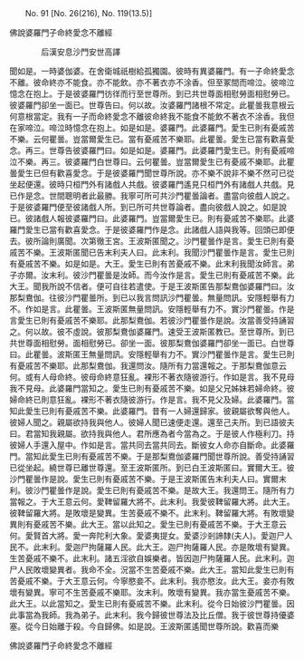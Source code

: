 ﻿　　No. 91 [No. 26(216), No. 119(13.5)]

佛說婆羅門子命終愛念不離經

　　　　后漢安息沙門安世高譯


聞如是。一時婆伽婆。在舍衛城祇樹給孤獨園。彼時有異婆羅門。有一子命終愛念不離。彼命終亦不能食。亦不能飲。亦不著衣亦不涂香。但至冢間而啼泣。彼啼泣憶念在抱上。于是彼婆羅門彷徉而行至世尊所。到已共世尊面相慰勞面相慰勞已。彼婆羅門卻坐一面已。世尊告曰。何以故。汝婆羅門諸根不常定。此瞿曇我意根云何意根當定。我有一子而命終愛念不離彼命終我不能食不能飲不著衣不涂香。我但在家啼泣。啼泣時憶念在抱上。如是如是。婆羅門。此婆羅門。愛生已則有憂戚苦不樂。云何瞿曇。豈當爾愛生已。當有憂戚苦不樂耶。此瞿曇。愛生已當有歡喜愛念。再三。世尊告彼婆羅門曰。如是如是。婆羅門。此婆羅門愛生已。則有憂戚啼泣不樂。再三。彼婆羅門白世尊曰。云何瞿曇。豈當爾愛生已有憂戚不樂耶。此瞿曇愛生已但有歡喜愛念。于是彼婆羅門聞世尊所說。亦不樂不說非不樂不然可已從坐起便還。彼時只桓門外有諸戲人共戲。彼婆羅門遙見只桓門外有諸戲人共戲。見已作是念。世間聰明者此最勝。我寧可所可共沙門瞿曇論者。盡當向彼戲人說之。于是彼婆羅門便至彼諸戲人所。到已所可共世尊論者。盡向彼戲人說之。如是說已。彼諸戲人報彼婆羅門曰。此婆羅門。豈當爾愛生已。則有憂戚苦不樂耶。此婆羅門愛生已當有歡喜愛念。于是彼婆羅門作是念。此諸戲人語與我等。回頭已即便去。彼所論則廣聞。次第徹王宮。王波斯匿聞之。沙門瞿曇作是言。愛生已則有憂戚苦不樂。王波斯匿聞已告末利夫人曰。此末利。我聞沙門瞿曇作是言。愛生已則有憂戚苦不樂。如是如是。大王。愛生已則有苦憂戚不樂。此末利我聞汝師言。弟子亦爾。汝末利。彼沙門瞿曇是汝師。而今汝作是言。愛生已則有憂戚苦不樂。此大王。聞我所說不信者。便可自往若遣使。于是王波斯匿告那梨鴦伽婆羅門曰。汝那梨鴦伽。往彼沙門瞿曇所。到已以我言問訊沙門瞿曇。無量問訊。安隱輕舉有力不。作如是言。此瞿曇。王波斯匿無量問訊。安隱輕舉有力不。實沙門瞿曇。作是言愛生已則有憂戚苦不樂耶。此那梨鴦伽。若彼沙門瞿曇作是說。汝當善受持誦習之。何以故。彼不虛說。彼那梨鴦伽婆羅門。速受王波斯匿教已。至世尊所。到已共世尊面相慰勞。面相慰勞已。卻坐一面。彼那梨鴦伽婆羅門卻坐一面已。白世尊曰。此瞿曇。波斯匿王無量問訊。安隱輕舉有力不。實沙門瞿曇作是言。愛生已則有憂戚苦不樂耶。此那梨鴦伽。我還問汝。隨所有力當還報之。于那梨鴦伽意云何。或有人母命終。彼母命終意狂亂。裸形不著衣隨彼游行。作如是言。我不見母我不見母。此婆羅門當知之。愛生已則有憂戚苦不樂。如是父兄姊妹若婦命終。彼婦命終已則意狂亂。裸形不著衣隨彼游行。作是言。我不見父及婦。此婆羅門。當知此愛生已則有憂戚苦不樂。此婆羅門。昔有一人婦還歸家。彼親屬欲奪與他人。彼婦人聞之。親屬欲持我與他人。彼婦人聞已速便走還。還至己夫所。到已語彼夫曰。君當知我親屬。欲持我與他人。君所應為者今當為之。于是彼人作極利刀。持彼婦人手還入屋中。作如是言。當共同去當共同去。斷彼女人命亦自斷命。此婆羅門。當知此愛生已則有憂戚苦不樂。于是那梨鴦伽婆羅門聞世尊所說。善受持誦習已從坐起。繞世尊已離世尊還。至王波斯匿所。到已白王波斯匿曰。實爾大王。彼沙門瞿曇作是說。愛生已則有憂戚苦不樂。于是王波斯匿告末利夫人曰。實爾末利。彼沙門瞿曇作是說。愛生已則有憂戚苦不樂。是故大王。我還問王。隨所有力當報之。于大王意云何。愛鞞留羅大將不。此末利。我愛彼鞞留羅大將。此大王。彼鞞留羅大將。是敗壞是變異。生苦憂戚不樂不。此末利。鞞留羅大將。有敗壞變異則有憂戚苦不樂。此大王。當以此知之。愛生已則有憂戚苦不樂。于大王意云何。愛賢首大將。愛一奔陀利大象。愛婆夷提女。愛婆沙剎諦隸(夫人)。愛迦尸人民不。此末利。愛迦尸拘薩羅人民。此大王。迦尸拘薩羅人民。亦是敗壞有變異。生苦憂戚不樂不。此末利。諸五淫欲自娛樂者。皆因迦尸拘薩羅人民。此末利。迦尸人民敗壞變異者。我命不全。況當不生苦憂戚不樂。此大王。當知此愛生已則有苦憂戚不樂。于大王意云何。今寧愍妾不。此末利。我亦愍汝。此大王。妾亦有敗壞有變異。寧可不生苦憂戚不樂耶。汝末利。敗壞有變異。我亦當生憂戚苦不樂。此大王。以此當知之。愛生已則有憂戚苦不樂。此末利。從今日始彼沙門瞿曇。因此事當為我師。我為弟子。此末利。我今歸彼世尊法及比丘僧。我于彼世尊持優婆塞。從今日始離于殺。今自歸佛。如是說。王波斯匿遙聞世尊所說。歡喜而樂

佛說婆羅門子命終愛念不離經

